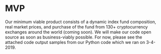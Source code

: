 # MVP
Our minimum viable product consists of a dynamic index fund composition, real market prices, and purchase of the fund from 130+ cryptocurrency exchanges around the world (coming soon).
We will make our code open source as soon as business-viably possible. For now, please see the attached code output samples from our Python code which we ran on 3-4-2019.

